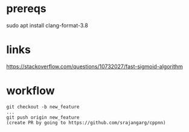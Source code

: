 # prereqs
sudo apt install clang-format-3.8

# links
https://stackoverflow.com/questions/10732027/fast-sigmoid-algorithm

# workflow
```
git checkout -b new_feature
...
git push origin new_feature
(create PR by going to https://github.com/srajangarg/cppnn)
```